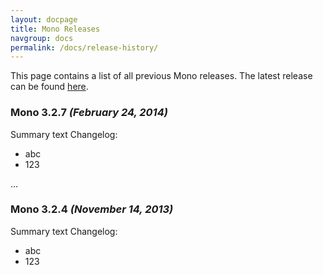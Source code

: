 ```yaml
---
layout: docpage
title: Mono Releases
navgroup: docs
permalink: /docs/release-history/
---
```


This page contains a list of all previous Mono releases. The latest release can be found [here]({{site.github.url}}/download).

### Mono 3.2.7 *(February 24, 2014)*
Summary text
Changelog:

  * abc
  * 123

...

### Mono 3.2.4 *(November 14, 2013)*
Summary text
Changelog:

  * abc
  * 123
